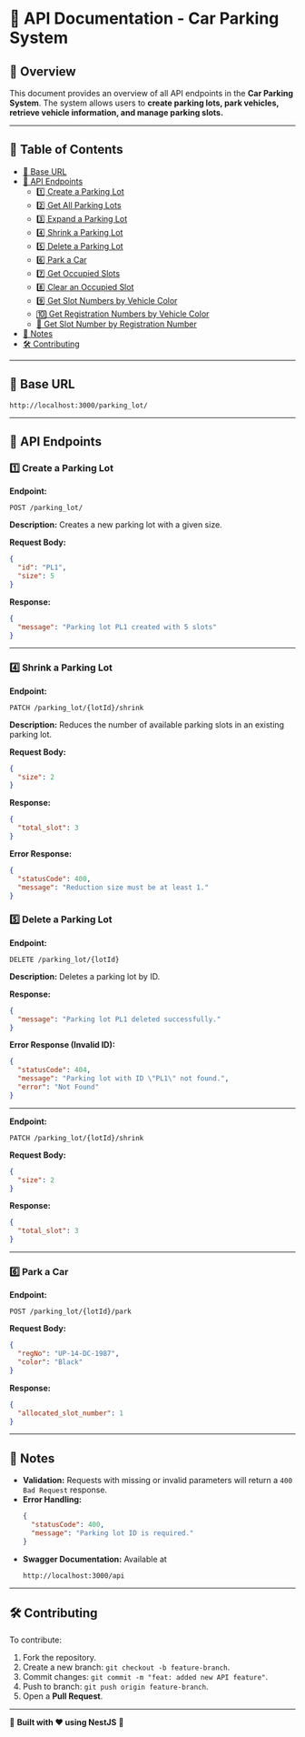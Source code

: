 # 📜 API Documentation - Car Parking System

## 🚀 Overview
This document provides an overview of all API endpoints in the **Car Parking System**. The system allows users to **create parking lots, park vehicles, retrieve vehicle information, and manage parking slots.**

---
## 📖 Table of Contents
- [📌 Base URL](#-base-url)
- [📂 API Endpoints](#-api-endpoints)
  - [1️⃣ Create a Parking Lot](#1️⃣-create-a-parking-lot)
  - [2️⃣ Get All Parking Lots](#2️⃣-get-all-parking-lots)
  - [3️⃣ Expand a Parking Lot](#3️⃣-expand-a-parking-lot)
  - [4️⃣ Shrink a Parking Lot](#4️⃣-shrink-a-parking-lot)
  - [5️⃣ Delete a Parking Lot](#5️⃣-delete-a-parking-lot)
  - [6️⃣ Park a Car](#6️⃣-park-a-car)
  - [7️⃣ Get Occupied Slots](#7️⃣-get-occupied-slots)
  - [8️⃣ Clear an Occupied Slot](#8️⃣-clear-an-occupied-slot)
  - [9️⃣ Get Slot Numbers by Vehicle Color](#9️⃣-get-slot-numbers-by-vehicle-color)
  - [🔟 Get Registration Numbers by Vehicle Color](#🔟-get-registration-numbers-by-vehicle-color)
  - [🔢 Get Slot Number by Registration Number](#🔢-get-slot-number-by-registration-number)
- [📌 Notes](#-notes)
- [🛠️ Contributing](#️-contributing)

---
## 📌 Base URL
```
http://localhost:3000/parking_lot/
```

---
## **📂 API Endpoints**

### **1️⃣ Create a Parking Lot**
**Endpoint:**
```http
POST /parking_lot/
```
**Description:** Creates a new parking lot with a given size.

**Request Body:**
```json
{
  "id": "PL1",
  "size": 5
}
```
**Response:**
```json
{
  "message": "Parking lot PL1 created with 5 slots"
}
```
---

### **4️⃣ Shrink a Parking Lot**
**Endpoint:**
```http
PATCH /parking_lot/{lotId}/shrink
```
**Description:** Reduces the number of available parking slots in an existing parking lot.

**Request Body:**
```json
{
  "size": 2
}
```
**Response:**
```json
{
  "total_slot": 3
}
```

**Error Response:**
```json
{
  "statusCode": 400,
  "message": "Reduction size must be at least 1."
}
```

### **5️⃣ Delete a Parking Lot**
**Endpoint:**
```http
DELETE /parking_lot/{lotId}
```
**Description:** Deletes a parking lot by ID.

**Response:**
```json
{
  "message": "Parking lot PL1 deleted successfully."
}
```

**Error Response (Invalid ID):**
```json
{
  "statusCode": 404,
  "message": "Parking lot with ID \"PL1\" not found.",
  "error": "Not Found"
}
```
---
**Endpoint:**
```http
PATCH /parking_lot/{lotId}/shrink
```
**Request Body:**
```json
{
  "size": 2
}
```
**Response:**
```json
{
  "total_slot": 3
}
```
---

### **6️⃣ Park a Car**
**Endpoint:**
```http
POST /parking_lot/{lotId}/park
```
**Request Body:**
```json
{
  "regNo": "UP-14-DC-1987",
  "color": "Black"
}
```
**Response:**
```json
{
  "allocated_slot_number": 1
}
```
---

## 📌 Notes
- **Validation:** Requests with missing or invalid parameters will return a `400 Bad Request` response.
- **Error Handling:**
  ```json
  {
    "statusCode": 400,
    "message": "Parking lot ID is required."
  }
  ```
- **Swagger Documentation:** Available at
  ```
  http://localhost:3000/api
  ```

---

## 🛠️ Contributing
To contribute:
1. Fork the repository.
2. Create a new branch: `git checkout -b feature-branch`.
3. Commit changes: `git commit -m "feat: added new API feature"`.
4. Push to branch: `git push origin feature-branch`.
5. Open a **Pull Request**.

---
📌 **Built with ❤️ using NestJS** 🚀

